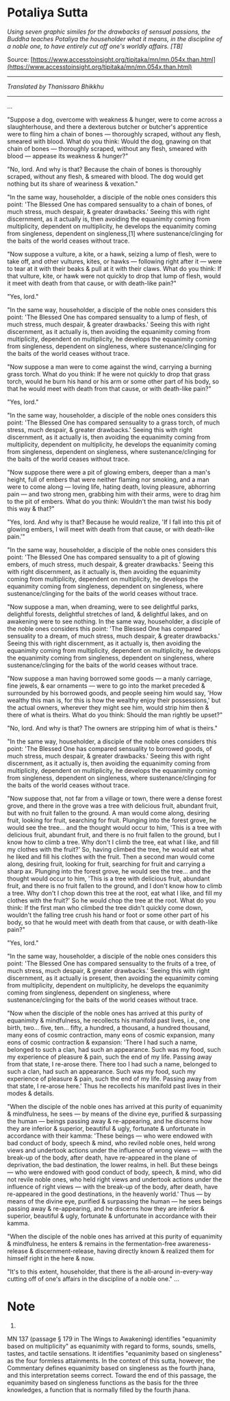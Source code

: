# Potaliya Sutta

*Using seven graphic similes for the drawbacks of sensual passions, the Buddha teaches Potaliya the householder what it means, in the discipline of a noble one, to have entirely cut off one's worldly affairs. [TB]*

Source: [https://www.accesstoinsight.org/tipitaka/mn/mn.054x.than.html](https://www.accesstoinsight.org/tipitaka/mn/mn.054x.than.html)

---

*Translated by Thanissaro Bhikkhu*

---

...

"Suppose a dog, overcome with weakness & hunger, were to come across a slaughterhouse, and there a dexterous butcher or butcher's apprentice were to fling him a chain of bones — thoroughly scraped, without any flesh, smeared with blood. What do you think: Would the dog, gnawing on that chain of bones — thoroughly scraped, without any flesh, smeared with blood — appease its weakness & hunger?"

"No, lord. And why is that? Because the chain of bones is thoroughly scraped, without any flesh, & smeared with blood. The dog would get nothing but its share of weariness & vexation."

"In the same way, householder, a disciple of the noble ones considers this point: 'The Blessed One has compared sensuality to a chain of bones, of much stress, much despair, & greater drawbacks.' Seeing this with right discernment, as it actually is, then avoiding the equanimity coming from multiplicity, dependent on multiplicity, he develops the equanimity coming from singleness, dependent on singleness,[1] where sustenance/clinging for the baits of the world ceases without trace.

"Now suppose a vulture, a kite, or a hawk, seizing a lump of flesh, were to take off, and other vultures, kites, or hawks — following right after it — were to tear at it with their beaks & pull at it with their claws. What do you think: If that vulture, kite, or hawk were not quickly to drop that lump of flesh, would it meet with death from that cause, or with death-like pain?"

"Yes, lord."

"In the same way, householder, a disciple of the noble ones considers this point: 'The Blessed One has compared sensuality to a lump of flesh, of much stress, much despair, & greater drawbacks.' Seeing this with right discernment, as it actually is, then avoiding the equanimity coming from multiplicity, dependent on multiplicity, he develops the equanimity coming from singleness, dependent on singleness, where sustenance/clinging for the baits of the world ceases without trace.

"Now suppose a man were to come against the wind, carrying a burning grass torch. What do you think: If he were not quickly to drop that grass torch, would he burn his hand or his arm or some other part of his body, so that he would meet with death from that cause, or with death-like pain?"

"Yes, lord."

"In the same way, householder, a disciple of the noble ones considers this point: 'The Blessed One has compared sensuality to a grass torch, of much stress, much despair, & greater drawbacks.' Seeing this with right discernment, as it actually is, then avoiding the equanimity coming from multiplicity, dependent on multiplicity, he develops the equanimity coming from singleness, dependent on singleness, where sustenance/clinging for the baits of the world ceases without trace.

"Now suppose there were a pit of glowing embers, deeper than a man's height, full of embers that were neither flaming nor smoking, and a man were to come along — loving life, hating death, loving pleasure, abhorring pain — and two strong men, grabbing him with their arms, were to drag him to the pit of embers. What do you think: Wouldn't the man twist his body this way & that?"

"Yes, lord. And why is that? Because he would realize, 'If I fall into this pit of glowing embers, I will meet with death from that cause, or with death-like pain.'"

"In the same way, householder, a disciple of the noble ones considers this point: 'The Blessed One has compared sensuality to a pit of glowing embers, of much stress, much despair, & greater drawbacks.' Seeing this with right discernment, as it actually is, then avoiding the equanimity coming from multiplicity, dependent on multiplicity, he develops the equanimity coming from singleness, dependent on singleness, where sustenance/clinging for the baits of the world ceases without trace.

"Now suppose a man, when dreaming, were to see delightful parks, delightful forests, delightful stretches of land, & delightful lakes, and on awakening were to see nothing. In the same way, householder, a disciple of the noble ones considers this point: 'The Blessed One has compared sensuality to a dream, of much stress, much despair, & greater drawbacks.' Seeing this with right discernment, as it actually is, then avoiding the equanimity coming from multiplicity, dependent on multiplicity, he develops the equanimity coming from singleness, dependent on singleness, where sustenance/clinging for the baits of the world ceases without trace.

"Now suppose a man having borrowed some goods — a manly carriage, fine jewels, & ear ornaments — were to go into the market preceded & surrounded by his borrowed goods, and people seeing him would say, 'How wealthy this man is, for this is how the wealthy enjoy their possessions,' but the actual owners, wherever they might see him, would strip him then & there of what is theirs. What do you think: Should the man rightly be upset?"

"No, lord. And why is that? The owners are stripping him of what is theirs."

"In the same way, householder, a disciple of the noble ones considers this point: 'The Blessed One has compared sensuality to borrowed goods, of much stress, much despair, & greater drawbacks.' Seeing this with right discernment, as it actually is, then avoiding the equanimity coming from multiplicity, dependent on multiplicity, he develops the equanimity coming from singleness, dependent on singleness, where sustenance/clinging for the baits of the world ceases without trace.

"Now suppose that, not far from a village or town, there were a dense forest grove, and there in the grove was a tree with delicious fruit, abundant fruit, but with no fruit fallen to the ground. A man would come along, desiring fruit, looking for fruit, searching for fruit. Plunging into the forest grove, he would see the tree... and the thought would occur to him, 'This is a tree with delicious fruit, abundant fruit, and there is no fruit fallen to the ground, but I know how to climb a tree. Why don't I climb the tree, eat what I like, and fill my clothes with the fruit?' So, having climbed the tree, he would eat what he liked and fill his clothes with the fruit. Then a second man would come along, desiring fruit, looking for fruit, searching for fruit and carrying a sharp ax. Plunging into the forest grove, he would see the tree... and the thought would occur to him, 'This is a tree with delicious fruit, abundant fruit, and there is no fruit fallen to the ground, and I don't know how to climb a tree. Why don't I chop down this tree at the root, eat what I like, and fill my clothes with the fruit?' So he would chop the tree at the root. What do you think: If the first man who climbed the tree didn't quickly come down, wouldn't the falling tree crush his hand or foot or some other part of his body, so that he would meet with death from that cause, or with death-like pain?"

"Yes, lord."

"In the same way, householder, a disciple of the noble ones considers this point: 'The Blessed One has compared sensuality to the fruits of a tree, of much stress, much despair, & greater drawbacks.' Seeing this with right discernment, as it actually is present, then avoiding the equanimity coming from multiplicity, dependent on multiplicity, he develops the equanimity coming from singleness, dependent on singleness, where sustenance/clinging for the baits of the world ceases without trace.

"Now when the disciple of the noble ones has arrived at this purity of equanimity & mindfulness, he recollects his manifold past lives, i.e., one birth, two... five, ten... fifty, a hundred, a thousand, a hundred thousand, many eons of cosmic contraction, many eons of cosmic expansion, many eons of cosmic contraction & expansion: 'There I had such a name, belonged to such a clan, had such an appearance. Such was my food, such my experience of pleasure & pain, such the end of my life. Passing away from that state, I re-arose there. There too I had such a name, belonged to such a clan, had such an appearance. Such was my food, such my experience of pleasure & pain, such the end of my life. Passing away from that state, I re-arose here.' Thus he recollects his manifold past lives in their modes & details.

"When the disciple of the noble ones has arrived at this purity of equanimity & mindfulness, he sees — by means of the divine eye, purified & surpassing the human — beings passing away & re-appearing, and he discerns how they are inferior & superior, beautiful & ugly, fortunate & unfortunate in accordance with their kamma: 'These beings — who were endowed with bad conduct of body, speech & mind, who reviled noble ones, held wrong views and undertook actions under the influence of wrong views — with the break-up of the body, after death, have re-appeared in the plane of deprivation, the bad destination, the lower realms, in hell. But these beings — who were endowed with good conduct of body, speech, & mind, who did not revile noble ones, who held right views and undertook actions under the influence of right views — with the break-up of the body, after death, have re-appeared in the good destinations, in the heavenly world.' Thus — by means of the divine eye, purified & surpassing the human — he sees beings passing away & re-appearing, and he discerns how they are inferior & superior, beautiful & ugly, fortunate & unfortunate in accordance with their kamma.

"When the disciple of the noble ones has arrived at this purity of equanimity & mindfulness, he enters & remains in the fermentation-free awareness-release & discernment-release, having directly known & realized them for himself right in the here & now.

"It's to this extent, householder, that there is the all-around in-every-way cutting off of one's affairs in the discipline of a noble one." ...

# Note


1.
MN 137 (passage § 179 in The Wings to Awakening) identifies "equanimity based on multiplicity" as equanimity with regard to forms, sounds, smells, tastes, and tactile sensations. It identifies "equanimity based on singleness" as the four formless attainments. In the context of this sutta, however, the Commentary defines equanimity based on singleness as the fourth jhana, and this interpretation seems correct. Toward the end of this passage, the equanimity based on singleness functions as the basis for the three knowledges, a function that is normally filled by the fourth jhana.
